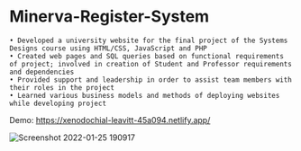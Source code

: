 # Minerva-Register-System

    • Developed a university website for the final project of the Systems Designs course using HTML/CSS, JavaScript and PHP
    • Created web pages and SQL queries based on functional requirements of project; involved in creation of Student and Professor requirements and dependencies 
    • Provided support and leadership in order to assist team members with their roles in the project
    • Learned various business models and methods of deploying websites while developing project
    
Demo: https://xenodochial-leavitt-45a094.netlify.app/

![Screenshot 2022-01-25 190917](https://user-images.githubusercontent.com/45776810/151080970-57b2f45f-56a0-4a10-b903-4f74afeab213.png)
